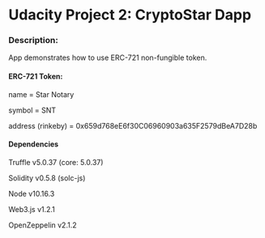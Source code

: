 # Udacity Project 2: CryptoStar Dapp

### Description: 

App demonstrates how to use ERC-721 non-fungible token.

#### ERC-721 Token:

name = Star Notary

symbol = SNT

address (rinkeby) = 0x659d768eE6f30C06960903a635F2579dBeA7D28b

#### Dependencies
Truffle v5.0.37 (core: 5.0.37)

Solidity v0.5.8 (solc-js)

Node v10.16.3

Web3.js v1.2.1

OpenZeppelin v2.1.2
